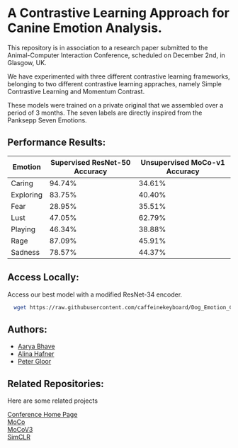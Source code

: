 
# A Contrastive Learning Approach for Canine Emotion Analysis.

This repository is in association to a research paper submitted to the Animal-Computer Interaction Conference, scheduled on December 2nd, in Glasgow, UK.

We have experimented with three different contrastive learning frameworks, belonging to two different contrastive learning appraches, namely Simple Contrastive Learning and Momentum Contrast. 

These models were trained on a private original that we assembled over a period of 3 months. The seven labels are directly inspired from the Panksepp Seven Emotions.



## Performance Results:

| Emotion | Supervised ResNet-50 Accuracy | Unsupervised MoCo-v1 Accuracy |
|---|---|---|
| Caring | 94.74% | 34.61% |
| Exploring | 83.75% | 40.40% |
| Fear | 28.95% | 35.51% |
| Lust | 47.05% | 62.79% |
| Playing | 46.34% | 38.88% |
| Rage | 87.09% | 45.91% |
| Sadness | 78.57% | 44.37% |


## Access Locally:

Access our best model with a modified ResNet-34 encoder.

```bash
  wget https://raw.githubusercontent.com/caffeinekeyboard/Dog_Emotion_Classification/master/MoCo_Trials/labeled_Aarya/kaggle_sessions/session_APR11_953_96_R34/example_saved_models/encQ_best.pth
```
    
## Authors:

- [Aarya Bhave](https://github.com/caffeinekeyboard)
- [Alina Hafner](https://github.com/alinahafner)
- [Peter Gloor](https://github.com/pgloor)


## Related Repositories:
Here are some related projects

[Conference Home Page](https://www.aciconf.org/)\
[MoCo](https://github.com/facebookresearch/moco)\
[MoCoV3](https://github.com/facebookresearch/moco-v3)\
[SimCLR](https://github.com/google-research/simclr)

